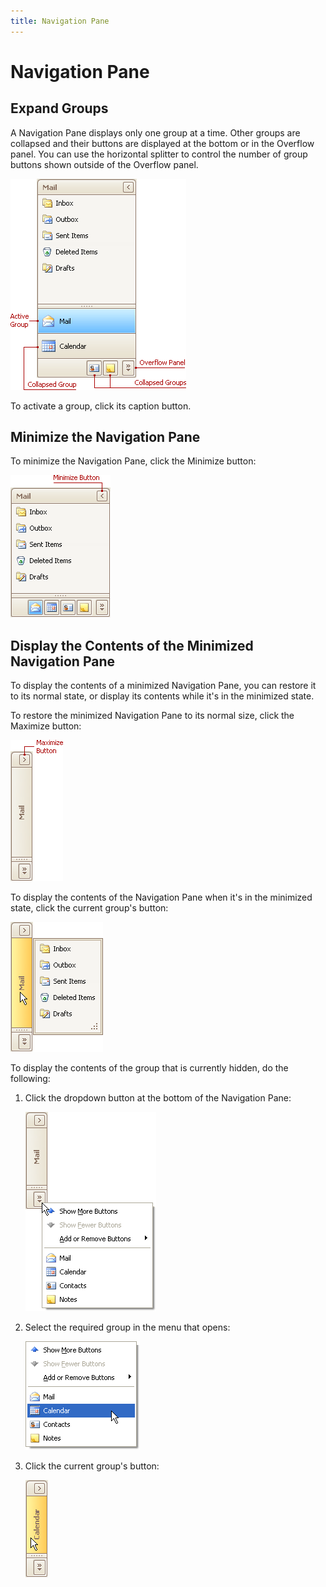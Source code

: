```yaml
---
title: Navigation Pane
---
```

# Navigation Pane
## Expand Groups
A Navigation Pane displays only one group at a time. Other groups are collapsed and their buttons are displayed at the bottom or in the Overflow panel. You can use the horizontal splitter to control the number of group buttons shown outside of the Overflow panel.

![EU_XtraNavBar_NavPaneView](../../images/Img7580.png)

To activate a group, click its caption button.

## Minimize the Navigation Pane
To minimize the Navigation Pane, click the Minimize button:

![EU_XtraNavBar_NavPaneView_MinimizeButton](../../images/Img7581.png)

## Display the Contents of the Minimized Navigation Pane
To display the contents of a minimized Navigation Pane, you can restore it to its normal state, or display its contents while it's in the minimized state.

To restore the minimized Navigation Pane to its normal size, click the Maximize button:

![EU_XtraNavBar_NavPaneView_MaximizeButton](../../images/Img7582.png)

To display the contents of the Navigation Pane when it's in the minimized state, click the current group's button:

![EU_XtraNavBar_NavPaneView_MinimizedState_ClickGroupButtons](../../images/Img7584.png)

To display the contents of the group that is currently hidden, do the following:
1. Click the dropdown button at the bottom of the Navigation Pane:
	
	![EU_XtraNavBar_NavPaneView_MinimizedState_ClickDropDownButton](../../images/Img7585.png)
2. Select the required group in the menu that opens:
	
	![EU_XtraNavBar_NavPaneView_MinimizedState_SelectCollapsedGroup](../../images/Img7586.png)
3. Click the current group's button:
	
	![EU_XtraNavBar_NavPaneView_MinimizedState_ClickAnotherGroupButton](../../images/Img7587.png)